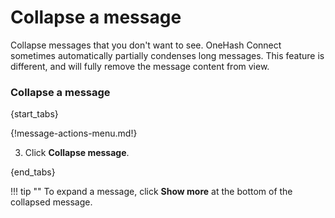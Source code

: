 # Collapse a message

Collapse messages that you don't want to see. OneHash Connect sometimes automatically
partially condenses long messages. This feature is different, and will fully
remove the message content from view.

### Collapse a message

{start_tabs}

{!message-actions-menu.md!}

3. Click **Collapse message**.

{end_tabs}

!!! tip ""
     To expand a message, click **Show more** at the bottom of the collapsed
     message.
